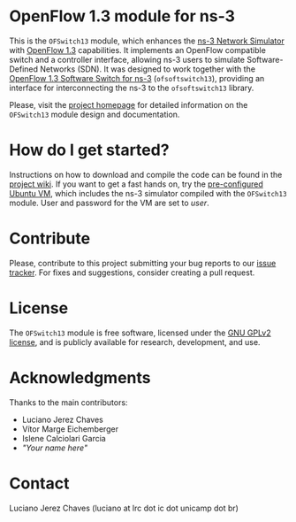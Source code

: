 # OpenFlow 1.3 module for ns-3 #
This is the `OFSwitch13` module, which enhances the [ns-3 Network Simulator][ns-3] with [OpenFlow 1.3][ofp13] capabilities. It implements an OpenFlow compatible switch and a controller interface, allowing ns-3 users to simulate Software-Defined Networks (SDN). It was designed to work together with the [OpenFlow 1.3 Software Switch for ns-3][ofs13] (`ofsoftswitch13`), providing an interface for interconnecting the ns-3 to the `ofsoftswitch13` library. 

Please, visit the [project homepage][project] for detailed information on the `OFSwitch13` module design and documentation.
# How do I get started? #
Instructions on how to download and compile the code can be found in the [project wiki][wiki]. If you want to get a fast hands on, try the [pre-configured Ubuntu VM][ofs13vm], which includes the ns-3 simulator compiled with the `OFSwitch13` module. User and password for the VM are set to *user*. 

# Contribute #
Please, contribute to this project submitting your bug reports to our [issue tracker][issues]. For fixes and suggestions, consider creating a pull request.

# License #
The `OFSwitch13` module is free software, licensed under the [GNU GPLv2 license][gpl], and is publicly available for research, development, and use.

# Acknowledgments #
Thanks to the main contributors:

* Luciano Jerez Chaves
* Vítor Marge Eichemberger
* Islene Calciolari Garcia
* *"Your name here"*

# Contact #
Luciano Jerez Chaves (luciano at lrc dot ic dot unicamp dot br)

[ns-3]: https://www.nsnam.org
[ofp13]: https://www.opennetworking.org/images/stories/downloads/specification/openflow-spec-v1.3.0.pdf
[ofs13]: https://github.com/ljerezchaves/ofsoftswitch13
[project]: http://www.lrc.ic.unicamp.br/ofswitch13/
[wiki]: https://bitbucket.org/ljerezchaves/ofswitch13-module/wiki/Home
[ofs13vm]: http://www.lrc.ic.unicamp.br/~luciano/files/OFSwitch13.ova
[issues]: https://bitbucket.org/ljerezchaves/ofswitch13-module/issues?status=new&status=open
[gpl]: http://www.gnu.org/copyleft/gpl.html
